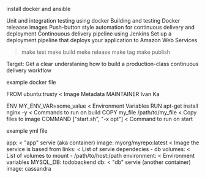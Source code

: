 install docker and ansible


Unit and integration testing using docker
Building and testing Docker releaase images
Push-button style automation for continuous delivery and deployment
Continouous delivery pipeline using Jenkins
Set up a deployment pipeline that deploys your application to Amazon Web Services

> make test
> make build
> meke release
> make tag
> make publish


Target:
Get a clear understaning how to build a production-class continuous delivery workflow

example docker file

FROM ubuntu:trusty                    < Image Metadata
MAINTAINER Ivan Ka

ENV MY_ENV_VAR=some_value             < Environment Variables
RUN apt-get install nginx -y          < Commands to run on build
COPY my_file /path/to/my_file         < Copy files to image
COMMAND ["start.sh", "-x opt"]        < Command to run on start

example yml file

app:                                  < "app" servie (aka container)
  image: myorg/myrepo:latest          < Image the service is based from
  links:                              < List of servie dependecies
    - db
  volumes:                            < List of volumes to mount
    - /path/to/host:/path
  environment:                        < Environment variables
    MYSQL_DB: todobackend
db:                                   < "db" servie (another container)
  image: cassandra
